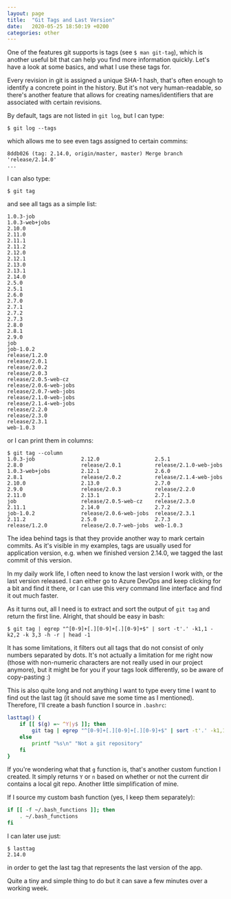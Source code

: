 ```yaml
---
layout: page
title:  "Git Tags and Last Version"
date:   2020-05-25 18:50:19 +0200
categories: other
---
```


One of the features git supports is tags (see `$ man git-tag`), which is another useful bit that can help you find more information quickly. Let's have a look at some basics, and what I use these tags for.

Every revision in git is assigned a unique SHA-1 hash, that's often enough to identify a concrete point in the history. But it's not very human-readable, so there's another feature that allows for creating names/identifiers that are associated with certain revisions.

By default, tags are not listed in `git log`, but I can type:

```
$ git log --tags
```

which allows me to see even tags assigned to certain commins:

```
8ddb026 (tag: 2.14.0, origin/master, master) Merge branch 'release/2.14.0'
...
```

I can also type:

```
$ git tag
```

and see all tags as a simple list:

```
1.0.3-job
1.0.3-web+jobs
2.10.0
2.11.0
2.11.1
2.11.2
2.12.0
2.12.1
2.13.0
2.13.1
2.14.0
2.5.0
2.5.1
2.6.0
2.7.0
2.7.1
2.7.2
2.7.3
2.8.0
2.8.1
2.9.0
job
job-1.0.2
release/1.2.0
release/2.0.1
release/2.0.2
release/2.0.3
release/2.0.5-web-cz
release/2.0.6-web-jobs
release/2.0.7-web-jobs
release/2.1.0-web-jobs
release/2.1.4-web-jobs
release/2.2.0
release/2.3.0
release/2.3.1
web-1.0.3
```

or I can print them in columns:

```
$ git tag --column
1.0.3-job               2.12.0                  2.5.1                   2.8.0                   release/2.0.1           release/2.1.0-web-jobs
1.0.3-web+jobs          2.12.1                  2.6.0                   2.8.1                   release/2.0.2           release/2.1.4-web-jobs
2.10.0                  2.13.0                  2.7.0                   2.9.0                   release/2.0.3           release/2.2.0
2.11.0                  2.13.1                  2.7.1                   job                     release/2.0.5-web-cz    release/2.3.0
2.11.1                  2.14.0                  2.7.2                   job-1.0.2               release/2.0.6-web-jobs  release/2.3.1
2.11.2                  2.5.0                   2.7.3                   release/1.2.0           release/2.0.7-web-jobs  web-1.0.3
```

The idea behind tags is that they provide another way to mark certain commits. As it's visible in my examples, tags are usually used for application version, e.g. when we finished version 2.14.0, we tagged the last commit of this version.

In my daily work life, I often need to know the last version I work with, or the last version released. I can either go to Azure DevOps and keep clicking for a bit and find it there, or I can use this very command line interface and find it out much faster.

As it turns out, all I need is to extract and sort the output of `git tag` and return the first line. Alright, that should be easy in bash:

```
$ git tag | egrep "^[0-9]+[.][0-9]+[.][0-9]+$" | sort -t'.' -k1,1 -k2,2 -k 3,3 -h -r | head -1
```

It has some limitations, it filters out all tags that do not consist of only numbers separated by dots. It's not actually a limitation for me right now (those with non-numeric characters are not really used in our project anymore), but it might be for you if your tags look differently, so be aware of copy-pasting :)

This is also quite long and not anything I want to type every time I want to find out the last tag (it should save me some time as I mentioned). Therefore, I'll create a bash function I source in `.bashrc`:

```bash
lasttag() {
    if [[ $(g) =~ ^Y|y$ ]]; then
        git tag | egrep "^[0-9]+[.][0-9]+[.][0-9]+$" | sort -t'.' -k1,1 -k2,2 -k 3,3 -h -r | head -1
    else
        printf "%s\n" "Not a git repository"
    fi
}
```

If you're wondering what that `g` function is, that's another custom function I created. It simply returns `Y` or `n` based on whether or not the current dir contains a local git repo. Another little simplification of mine.

If I source my custom bash function (yes, I keep them separately):

```bash
if [[ -f ~/.bash_functions ]]; then
    . ~/.bash_functions
fi
```

I can later use just:

```
$ lasttag 
2.14.0
```

in order to get the last tag that represents the last version of the app.

Quite a tiny and simple thing to do but it can save a few minutes over a working week.